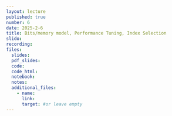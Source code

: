 ```yaml
---
layout: lecture
published: true
number: 6
date: 2025-2-6
title: Bits/memory model, Performance Tuning, Index Selection
slido:
recording: 
files:
  slides: 
  pdf_slides:
  code:
  code_html:
  notebook: 
  notes:
  additional_files:
    - name:
      link:
      target: #or leave empty
---
```

